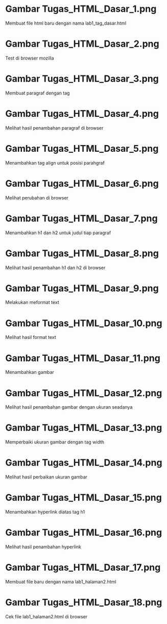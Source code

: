   # Gambar Tugas_HTML_Dasar_1.png
  Membuat file html baru dengan nama lab1_tag_dasar.html

  # Gambar Tugas_HTML_Dasar_2.png
  Test di browser mozilla

  # Gambar Tugas_HTML_Dasar_3.png
  Membuat paragraf dengan tag <p>

  # Gambar Tugas_HTML_Dasar_4.png
  Melihat hasil penambahan paragraf di browser  

  # Gambar Tugas_HTML_Dasar_5.png
  Menambahkan tag align untuk posisi parahgraf
  
  # Gambar Tugas_HTML_Dasar_6.png
  Melihat perubahan di browser
  
  # Gambar Tugas_HTML_Dasar_7.png
  Menambahkan h1 dan h2 untuk judul tiap paragraf
  
  # Gambar Tugas_HTML_Dasar_8.png
  Melihat hasil penambahan h1 dan h2 di browser
  
  # Gambar Tugas_HTML_Dasar_9.png
  Melakukan meformat text
  
  # Gambar Tugas_HTML_Dasar_10.png
  Melihat hasil format text
  
  # Gambar Tugas_HTML_Dasar_11.png
  Menambahkan gambar
  
  # Gambar Tugas_HTML_Dasar_12.png
  Melihat hasil penambahan gambar dengan ukuran seadanya
  
  # Gambar Tugas_HTML_Dasar_13.png
  Memperbaiki ukuran gambar dengan tag width
  
  # Gambar Tugas_HTML_Dasar_14.png
  Melihat hasil perbaikan ukuran gambar
  
  # Gambar Tugas_HTML_Dasar_15.png
  Menambahkan hyperlink diatas tag h1
  
  # Gambar Tugas_HTML_Dasar_16.png
  Melihat hasil penambahan hyperlink
  
  # Gambar Tugas_HTML_Dasar_17.png
  Membuat file baru dengan nama lab1_halaman2.html
  
  # Gambar Tugas_HTML_Dasar_18.png
  Cek file lab1_halaman2.html di browser
  
  
